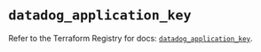 # `datadog_application_key`

Refer to the Terraform Registry for docs: [`datadog_application_key`](https://registry.terraform.io/providers/datadog/datadog/3.66.0/docs/resources/application_key).
